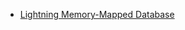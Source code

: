 - [Lightning Memory-Mapped Database](https://en.wikipedia.org/wiki/Lightning_Memory-Mapped_Database)